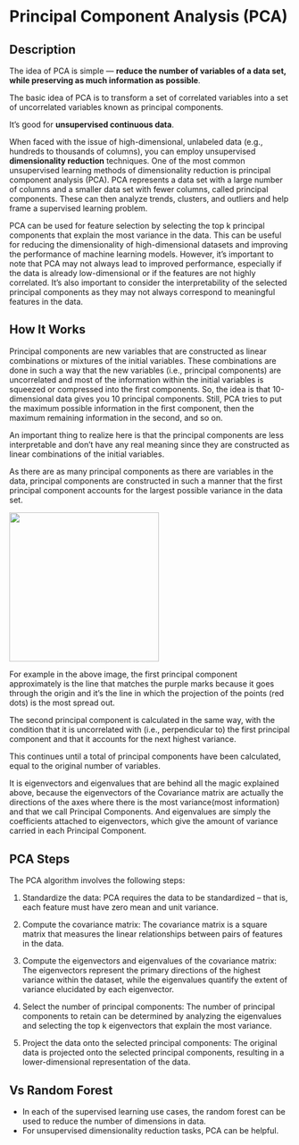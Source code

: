 # Principal Component Analysis (PCA)

## Description

The idea of PCA is simple — **reduce the number of variables of a data set, while preserving as much information as possible**.

The basic idea of PCA is to transform a set of correlated variables into a set of uncorrelated variables known as principal components.

It’s good for **unsupervised continuous data**.

When faced with the issue of high-dimensional, unlabeled data (e.g., hundreds to thousands of columns), you can employ unsupervised **dimensionality reduction** techniques. One of the most common unsupervised learning methods of dimensionality reduction is principal component analysis (PCA). PCA represents a data set with a large number of columns and a smaller data set with fewer columns, called principal components. These can then analyze trends, clusters, and outliers and help frame a supervised learning problem.

PCA can be used for feature selection by selecting the top k principal components that explain the most variance in the data. This can be useful for reducing the dimensionality of high-dimensional datasets and improving the performance of machine learning models. However, it’s important to note that PCA may not always lead to improved performance, especially if the data is already low-dimensional or if the features are not highly correlated. It’s also important to consider the interpretability of the selected principal components as they may not always correspond to meaningful features in the data.

## How It Works

Principal components are new variables that are constructed as linear combinations or mixtures of the initial variables. These combinations are done in such a way that the new variables (i.e., principal components) are uncorrelated and most of the information within the initial variables is squeezed or compressed into the first components. So, the idea is that 10-dimensional data gives you 10 principal components. Still, PCA tries to put the maximum possible information in the first component, then the maximum remaining information in the second, and so on.

An important thing to realize here is that the principal components are less interpretable and don’t have any real meaning since they are constructed as linear combinations of the initial variables.

As there are as many principal components as there are variables in the data, principal components are constructed in such a manner that the first principal component accounts for the largest possible variance in the data set.

<img src="image1.gif" style="width:2.78646in" />

For example in the above image, the first principal component approximately is the line that matches the purple marks because it goes through the origin and it’s the line in which the projection of the points (red dots) is the most spread out.

The second principal component is calculated in the same way, with the condition that it is uncorrelated with (i.e., perpendicular to) the first principal component and that it accounts for the next highest variance.

This continues until a total of principal components have been calculated, equal to the original number of variables.

It is eigenvectors and eigenvalues that are behind all the magic explained above, because the eigenvectors of the Covariance matrix are actually the directions of the axes where there is the most variance(most information) and that we call Principal Components. And eigenvalues are simply the coefficients attached to eigenvectors, which give the amount of variance carried in each Principal Component.

## PCA Steps

The PCA algorithm involves the following steps:

1. Standardize the data: PCA requires the data to be standardized – that is, each feature must have zero mean and unit variance.

2. Compute the covariance matrix: The covariance matrix is a square matrix that measures the linear relationships between pairs of features in the data.

3. Compute the eigenvectors and eigenvalues of the covariance matrix: The eigenvectors represent the primary directions of the highest variance within the dataset, while the eigenvalues quantify the extent of variance elucidated by each eigenvector.

4. Select the number of principal components: The number of principal components to retain can be determined by analyzing the eigenvalues and selecting the top k eigenvectors that explain the most variance.

5. Project the data onto the selected principal components: The original data is projected onto the selected principal components, resulting in a lower-dimensional representation of the data.

## Vs Random Forest

- In each of the supervised learning use cases, the random forest can be used to reduce the number of dimensions in data.
- For unsupervised dimensionality reduction tasks, PCA can be helpful.
